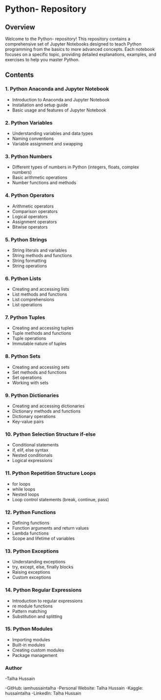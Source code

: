 # Python- Repository

## Overview

Welcome to the Python- repository! This repository contains a comprehensive set of Jupyter Notebooks designed to teach Python programming from the basics to more advanced concepts. Each notebook focuses on a specific topic, providing detailed explanations, examples, and exercises to help you master Python.

## Contents

### 1. Python Anaconda and Jupyter Notebook
- Introduction to Anaconda and Jupyter Notebook
- Installation and setup guide
- Basic usage and features of Jupyter Notebook

### 2. Python Variables
- Understanding variables and data types
- Naming conventions
- Variable assignment and swapping

### 3. Python Numbers
- Different types of numbers in Python (integers, floats, complex numbers)
- Basic arithmetic operations
- Number functions and methods

### 4. Python Operators
- Arithmetic operators
- Comparison operators
- Logical operators
- Assignment operators
- Bitwise operators

### 5. Python Strings
- String literals and variables
- String methods and functions
- String formatting
- String operations

### 6. Python Lists
- Creating and accessing lists
- List methods and functions
- List comprehensions
- List operations

### 7. Python Tuples
- Creating and accessing tuples
- Tuple methods and functions
- Tuple operations
- Immutable nature of tuples

### 8. Python Sets
- Creating and accessing sets
- Set methods and functions
- Set operations
- Working with sets

### 9. Python Dictionaries
- Creating and accessing dictionaries
- Dictionary methods and functions
- Dictionary operations
- Key-value pairs

### 10. Python Selection Structure if-else
- Conditional statements
- if, elif, else syntax
- Nested conditionals
- Logical expressions

### 11. Python Repetition Structure Loops
- for loops
- while loops
- Nested loops
- Loop control statements (break, continue, pass)

### 12. Python Functions
- Defining functions
- Function arguments and return values
- Lambda functions
- Scope and lifetime of variables

### 13. Python Exceptions
- Understanding exceptions
- try, except, else, finally blocks
- Raising exceptions
- Custom exceptions

### 14. Python Regular Expressions
- Introduction to regular expressions
- re module functions
- Pattern matching
- Substitution and splitting

### 15. Python Modules
- Importing modules
- Built-in modules
- Creating custom modules
- Package management
### Author
-Talha Hussain

-GitHub: iamhussaintalha
-Personal Website: Talha Hussain
-Kaggle: hussaintalha
-LinkedIn: Talha Hussain
